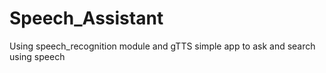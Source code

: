# Speech_Assistant
Using  speech_recognition module  and gTTS
simple app to ask and search using speech
